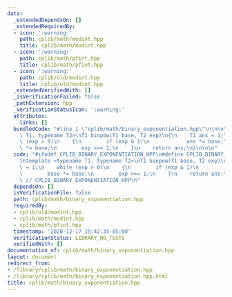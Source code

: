 ```yaml
---
data:
  _extendedDependsOn: []
  _extendedRequiredBy:
  - icon: ':warning:'
    path: cplib/math/modint.hpp
    title: cplib/math/modint.hpp
  - icon: ':warning:'
    path: cplib/math/pfint.hpp
    title: cplib/math/pfint.hpp
  - icon: ':warning:'
    path: cplib/old/modint.hpp
    title: cplib/old/modint.hpp
  _extendedVerifiedWith: []
  _isVerificationFailed: false
  _pathExtension: hpp
  _verificationStatusIcon: ':warning:'
  attributes:
    links: []
  bundledCode: "#line 1 \"cplib/math/binary_exponentiation.hpp\"\n\n\n\ntemplate <typename\
    \ T1, typename T2>\nT1 binpow(T1 base, T2 exp)\n{\n    T1 ans = 1;\n    while\
    \ (exp > 0)\n    {\n        if (exp & 1)\n            ans *= base;\n        base\
    \ *= base;\n        exp >>= 1;\n    }\n    return ans;\n}\n\n\n"
  code: "#ifndef CPLIB_BINARY_EXPONENTIATION_HPP\n#define CPLIB_BINARY_EXPONENTIATION_HPP\n\
    \ntemplate <typename T1, typename T2>\nT1 binpow(T1 base, T2 exp)\n{\n    T1 ans\
    \ = 1;\n    while (exp > 0)\n    {\n        if (exp & 1)\n            ans *= base;\n\
    \        base *= base;\n        exp >>= 1;\n    }\n    return ans;\n}\n\n#endif\
    \ // CPLIB_BINARY_EXPONENTIATION_HPP\n"
  dependsOn: []
  isVerificationFile: false
  path: cplib/math/binary_exponentiation.hpp
  requiredBy:
  - cplib/old/modint.hpp
  - cplib/math/modint.hpp
  - cplib/math/pfint.hpp
  timestamp: '2020-12-17 19:42:35-05:00'
  verificationStatus: LIBRARY_NO_TESTS
  verifiedWith: []
documentation_of: cplib/math/binary_exponentiation.hpp
layout: document
redirect_from:
- /library/cplib/math/binary_exponentiation.hpp
- /library/cplib/math/binary_exponentiation.hpp.html
title: cplib/math/binary_exponentiation.hpp
---
```

